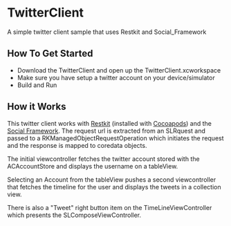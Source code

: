 TwitterClient
=============

A simple twitter client sample that uses Restkit and Social_Framework

## How To Get Started
- Download the TwitterClient and open up the TwitterClient.xcworkspace
- Make sure you have setup a twitter account on your device/simulator
- Build and Run

## How it Works
This twitter client works with [Restkit](https://github.com/RestKit/RestKit) (installed with [Cocoapods](http://cocoapods.org)) and the [Social Framework](https://developer.apple.com/library/ios/documentation/Social/Reference/Social_Framework/_index.html). The request url is extracted from an SLRquest and passed to a RKManagedObjectRequestOperation which initiates the request and the response is mapped to coredata objects.

The initial viewcontroller fetches the twitter account stored with the ACAccountStore and displays the username on a tableView.

Selecting an Account from the tableView pushes a second viewcontroller that fetches the timeline for the user and displays the tweets in a collection view.

There is also a "Tweet" right button item on the TimeLineViewController which presents the SLComposeViewController.
